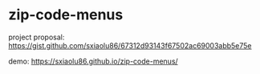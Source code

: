 # zip-code-menus

project proposal:
https://gist.github.com/sxiaolu86/67312d93143f67502ac69003abb5e75e

demo: 
https://sxiaolu86.github.io/zip-code-menus/
